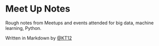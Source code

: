 # Meet Up Notes
Rough notes from Meetups and events attended for big data, machine learning, Python.

Written in Markdown by [@KT12](https://github.com/KT12)